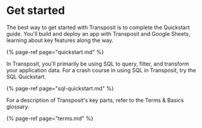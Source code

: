 # Get started

The best way to get started with Transposit is to complete the Quickstart guide. You'll build and deploy an app with Transposit and Google Sheets, learning about key features along the way. 

{% page-ref page="quickstart.md" %}

In Transposit, you'll primarily be using SQL to query, filter, and transform your application data. For a crash course in using SQL in Transposit, try the SQL Quickstart. 

{% page-ref page="sql-quickstart.md" %}

For a description of Transposit's key parts, refer to the Terms & Basics glossary.

{% page-ref page="terms.md" %}


